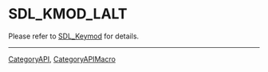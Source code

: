 # SDL_KMOD_LALT

Please refer to [SDL_Keymod](SDL_Keymod) for details.

----
[CategoryAPI](CategoryAPI), [CategoryAPIMacro](CategoryAPIMacro)

